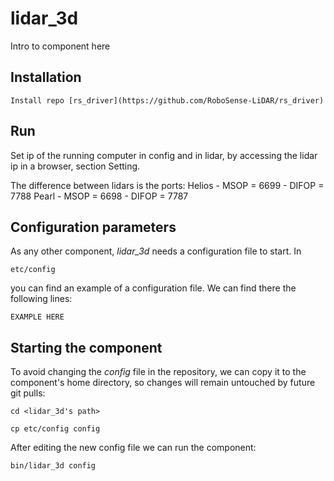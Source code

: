 # lidar_3d
Intro to component here

## Installation
    Install repo [rs_driver](https://github.com/RoboSense-LiDAR/rs_driver)

## Run
Set ip of the running computer in config and in lidar, by accessing the lidar ip in a browser, section Setting.
    
The difference between lidars is the ports:
    Helios
    - MSOP = 6699
    - DIFOP = 7788
    Pearl
    - MSOP = 6698
    - DIFOP = 7787


## Configuration parameters
As any other component, *lidar_3d* needs a configuration file to start. In
```
etc/config
```
you can find an example of a configuration file. We can find there the following lines:
```
EXAMPLE HERE
```

## Starting the component
To avoid changing the *config* file in the repository, we can copy it to the component's home directory, so changes will remain untouched by future git pulls:

```
cd <lidar_3d's path> 
```
```
cp etc/config config
```

After editing the new config file we can run the component:

```
bin/lidar_3d config
```
